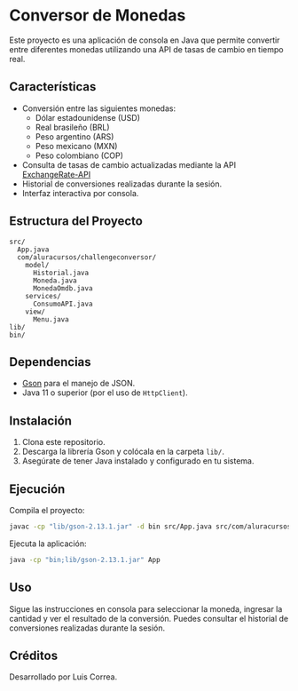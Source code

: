 # Conversor de Monedas

Este proyecto es una aplicación de consola en Java que permite convertir entre diferentes monedas utilizando una API de tasas de cambio en tiempo real.

## Características

- Conversión entre las siguientes monedas:
  - Dólar estadounidense (USD)
  - Real brasileño (BRL)
  - Peso argentino (ARS)
  - Peso mexicano (MXN)
  - Peso colombiano (COP)
- Consulta de tasas de cambio actualizadas mediante la API [ExchangeRate-API](https://www.exchangerate-api.com/)
- Historial de conversiones realizadas durante la sesión.
- Interfaz interactiva por consola.

## Estructura del Proyecto

```
src/
  App.java
  com/aluracursos/challengeconversor/
    model/
      Historial.java
      Moneda.java
      MonedaOmdb.java
    services/
      ConsumoAPI.java
    view/
      Menu.java
lib/
bin/
```

## Dependencias

- [Gson](https://github.com/google/gson) para el manejo de JSON.
- Java 11 o superior (por el uso de `HttpClient`).

## Instalación

1. Clona este repositorio.
2. Descarga la librería Gson y colócala en la carpeta `lib/`.
3. Asegúrate de tener Java instalado y configurado en tu sistema.

## Ejecución

Compila el proyecto:

```sh
javac -cp "lib/gson-2.13.1.jar" -d bin src/App.java src/com/aluracursos/challengeconversor/model/*.java src/com/aluracursos/challengeconversor/services/*.java src/com/aluracursos/challengeconversor/view/*.java
```

Ejecuta la aplicación:

```sh
java -cp "bin;lib/gson-2.13.1.jar" App
```

## Uso

Sigue las instrucciones en consola para seleccionar la moneda, ingresar la cantidad y ver el resultado de la conversión. Puedes consultar el historial de conversiones realizadas durante la sesión.

## Créditos

Desarrollado por Luis Correa.